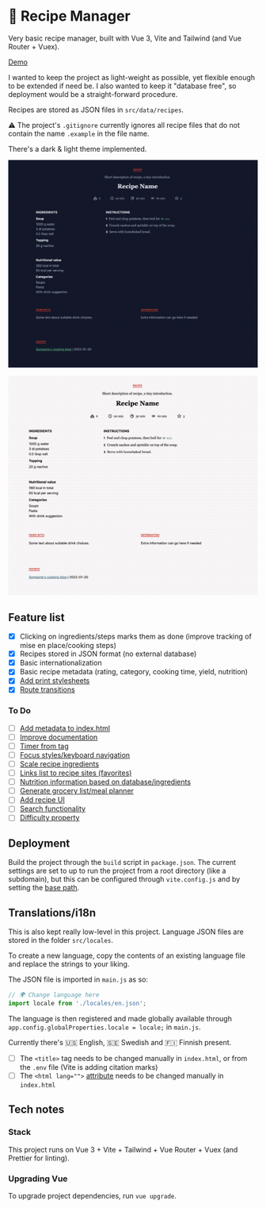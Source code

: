 # 🥐 Recipe Manager
Very basic recipe manager, built with Vue 3, Vite and Tailwind (and Vue Router + Vuex).

[Demo](https://postmodernistx.github.io/recipe-manager/)

I wanted to keep the project as light-weight as possible, yet flexible enough to be extended if need be. I also wanted to keep it "database free", so deployment would be a straight-forward procedure.

Recipes are stored as JSON files in `src/data/recipes`.

⚠️ The project's `.gitignore` currently ignores all recipe files that do not contain the name `.example` in the file name.

There's a dark & light theme implemented.

![Screenshot of recipe manager with dark theme](public/recipe-manager-screenshot.png)

![Screenshot of recipe manager with light theme](public/recipe-manager-screenshot_light-theme.png)

## Feature list
- [x] Clicking on ingredients/steps marks them as done (improve tracking of mise en place/cooking steps)
- [x] Recipes stored in JSON format (no external database)
- [x] Basic internationalization
- [x] Basic recipe metadata (rating, category, cooking time, yield, nutrition)
- [x] [Add print stylesheets](https://github.com/postmodernistx/recipe-manager/issues/22)
- [x] [Route transitions](https://github.com/postmodernistx/recipe-manager/issues/20)

### To Do
- [ ] [Add metadata to index.html](https://github.com/postmodernistx/recipe-manager/issues/21)
- [ ] [Improve documentation](https://github.com/postmodernistx/recipe-manager/issues/19)
- [ ] [Timer from <time> tag](https://github.com/postmodernistx/recipe-manager/issues/6)
- [ ] [Focus styles/keyboard navigation](https://github.com/postmodernistx/recipe-manager/issues/5)
- [ ] [Scale recipe ingredients](https://github.com/postmodernistx/recipe-manager/issues/4)
- [ ] [Links list to recipe sites (favorites)](https://github.com/postmodernistx/recipe-manager/issues/9)
- [ ] [Nutrition information based on database/ingredients](https://github.com/postmodernistx/recipe-manager/issues/1)
- [ ] [Generate grocery list/meal planner](https://github.com/postmodernistx/recipe-manager/issues/12)
- [ ] [Add recipe UI](https://github.com/postmodernistx/recipe-manager/issues/24)
- [ ] [Search functionality](https://github.com/postmodernistx/recipe-manager/issues/25)
- [ ] [Difficulty property](https://github.com/postmodernistx/recipe-manager/issues/11)

## Deployment
Build the project through the `build` script in `package.json`. The current settings are set to up to run the project from a root directory (like a subdomain), but this can be configured through `vite.config.js` and by setting the [base path](https://vitejs.dev/guide/build.html#public-base-path).

## Translations/i18n
This is also kept really low-level in this project. Language JSON files are stored in the folder `src/locales`.

To create a new language, copy the contents of an existing language file and replace the strings to your liking.

The JSON file is imported in `main.js` as so:
```javascript
// 🌍 Change language here
import locale from './locales/en.json';
```

The language is then registered and made globally available through `app.config.globalProperties.locale = locale;` in `main.js`.

Currently there's 🇺🇸 English, 🇸🇪 Swedish and 🇫🇮 Finnish present.

- [ ] The `<title>` tag needs to be changed manually in `index.html`, or from the `.env` file (Vite is adding citation marks)
- [ ] The `<html lang="">` [attribute](https://en.wikipedia.org/wiki/List_of_ISO_639-1_codes) needs to be changed manually in `index.html`

## Tech notes
### Stack
This project runs on Vue 3 + Vite + Tailwind + Vue Router + Vuex (and Prettier for linting).

### Upgrading Vue
To upgrade project dependencies, run `vue upgrade`.
